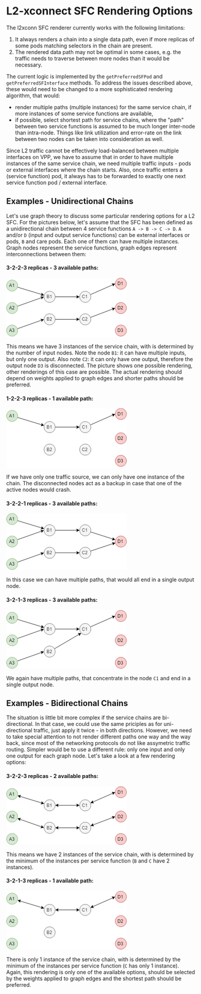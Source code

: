 # L2-xconnect SFC Rendering Options

The l2xconn SFC renderer currently works with the following limitations:
1. It always renders a chain into a single data path, even if more replicas of some pods matching 
selectors in the chain are present.
2. The rendered data path may not be optimal in some cases, e.g. the traffic needs to traverse between 
more nodes than it would be necessary.

The current logic is implemented by the `getPreferredSFPod` and `getPreferredSFInterface` methods. 
To address the issues described above, these would need to be changed to a more sophisticated rendering algorithm,
that would:

- render multiple paths (multiple instances) for the same service chain, if more instances of some service
functions are available,
- if possible, select shortest path for service chains, where the "path" between two service functions is
assumed to be much longer inter-node than intra-node. Things like link utilization and error-rate on the 
link between two nodes can be taken into consideration as well.

Since L2 traffic cannot be effectively load-balanced between multiple interfaces on VPP, we have to assume 
that in order to have multiple instances of the same service chain, we need multiple traffic inputs - pods 
or external interfaces where the chain starts. Also, once traffic enters a (service function) pod, it always 
has to be forwarded to exactly one next service function pod / external interface.


## Examples - Unidirectional Chains

Let's use graph theory to discuss some particular rendering options for a L2 SFC. For the pictures below, 
let's assume that the SFC has been defined as a unidirectional chain between 4 service functions 
`A -> B -> C -> D`. `A` and/or `D` (input and output service functions) can be external interfaces or pods, 
`B` and `C`are pods. Each one of them can have multiple instances. Graph nodes represent the service functions, 
graph edges represent interconnections between them:

#### 3-2-2-3 replicas - 3 available paths:

![SFC-3-2-2-3](SFC-3-2-2-3.png)

This means we have 3 instances of the service chain, with is determined by the number of input nodes. 
Note the node `B1`: it can have multiple inputs, but only one output. Also note `C2`: it can only have one output, 
therefore the output node `D3` is disconnected. The picture shows one possible rendering, other renderings of 
this case are possible. The actual rendering should depend on weights applied to graph edges and shorter 
paths should be preferred.

#### 1-2-2-3 replicas - 1 available path:

![SFC-1-2-2-3](SFC-1-2-2-3.png)

If we have only one traffic source, we can only have one instance of the chain. The disconnected nodes act 
as a backup in case that one of the active nodes would crash.

#### 3-2-2-1 replicas - 3 available paths:

![SFC-3-2-2-1](SFC-3-2-2-1.png)

In this case we can have multiple paths, that would all end in a single output node.

#### 3-2-1-3 replicas - 3 available paths:

![SFC-3-2-1-3](SFC-3-2-1-3.png)

We again have multiple paths, that concentrate in the node `C1` and end in a single output node.


## Examples - Bidirectional Chains

The situation is little bit more complex if the service chains are bi-directional. In that case, 
we could use the same priciples as for uni-directional traffic, just apply it twice - in both directions. 
However, we need to take special attention to not render different paths one way and the way back, since 
most of the networking protocols do not like assymetric traffic routing. Simpler would be to use a different rule: 
only one input and only one output for each graph node. Let's take a look at a few rendering options:

#### 3-2-2-3 replicas - 2 available paths:

![SFC-3-2-2-3 bidirectional](SFC-3-2-2-3-bidir.png)

This means we have 2 instances of the service chain, with is determined by the minimum of the instances 
per service function (`B` and `C` have 2 instances).

#### 3-2-1-3 replicas - 1 available path:

![SFC-3-2-1-3 bidirectional](SFC-3-2-1-3-bidir.png)

There is only 1 instance of the service chain, with is determined by the minimum of the instances 
per service function (`C` has only 1 instance). Again, this rendering is only one of the available options, 
should be selected by the weights applied to graph edges and the shortest path should be preferred.

